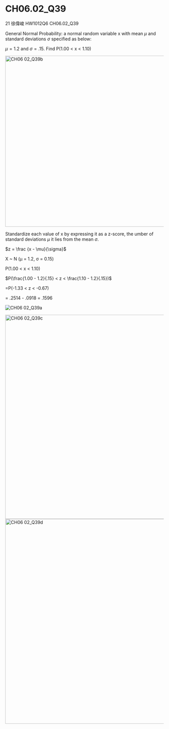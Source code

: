 # CH06.02_Q39 #
21	徐偉峻	HW1012Q6	CH06.02_Q39


General Normal Probability: 
a normal random variable x with mean $\mu$ and standard deviations $\sigma$ specified as below:

$\mu = 1.2$ and $\sigma = .15$. Find P(1.00 < x < 1.10) 

<img width="542" alt="CH06 02_Q39b" src="https://github.com/user-attachments/assets/43c6c875-159d-4c4b-bea6-780a5b5fa1ae">


Standardize each value of x by expressing it as a z-score, the umber of standard deviations $\mu$ it lies from the mean $\sigma$.

$z = \frac {x - \mu}{\sigma}$

X ~ N (μ = 1.2, σ = 0.15)

P(1.00 < x < 1.10) 

$P(\frac{1.00 - 1.2}{.15} < z < \frac{1.10 - 1.2}{.15})$

=P(-1.33 < z < -0.67)

= .2514 - .0918 = .1596



![CH06 02_Q39a](https://github.com/user-attachments/assets/bb8a98a1-95ea-42e7-96a4-afee37f6fb9a)

<img width="647" alt="CH06 02_Q39c" src="https://github.com/user-attachments/assets/edef8d27-ef3c-450a-8c28-681b151c19a5">

<img width="649" alt="CH06 02_Q39d" src="https://github.com/user-attachments/assets/e4b7a113-4298-4eb3-b407-e569fa4b7abf">





